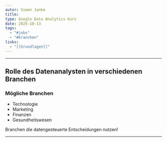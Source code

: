 ```yaml
---
autor: Simon Janke
title:
type: Google Data Analytics Kurs
date: 2025-10-13
tags:
  - "#jobs"
  - "#branchen"
links:
  - "[[Grundlagen]]"
---
```

---

## Rolle des Datenanalysten in verschiedenen Branchen

### Mögliche Branchen

- Technologie
- Marketing
- Finanzen
- Gesundheitswesen

Branchen die datengesteuerte Entscheidungen nutzen!

---
